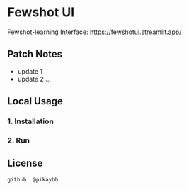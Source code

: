 # Fewshot UI

Fewshot-learning Interface: https://fewshotui.streamlit.app/

## Patch Notes

- update 1
- update 2
...

## Local Usage

### 1. Installation

### 2. Run

## License

```
github: @pikaybh
```